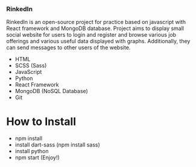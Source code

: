 ### RinkedIn <br>
RinkedIn is an open-source project for practice based on javascript with React framework and MongoDB database. Project aims to display small social website for users to login and register and browse various job offerings and various useful data displayed with graphs. Additionally, they can send messages to other users of the website.


- HTML
- SCSS (Sass)
- JavaScript
- Python
- React Framework
- MongoDB (NoSQL Database)
- Git


# How to Install
- npm install
- install dart-sass (npm install sass)
- install python
- npm start (Enjoy!)